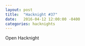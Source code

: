 ```yaml
---
layout: post
title:  "Hacknight #37"
date:   2016-04-12 12:00:00 -0400
categories: hacknights
---
```


Open Hacknight